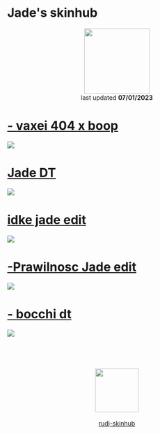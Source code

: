 # Jade's skinhub
<p align="center">
<a href="https://osu.ppy.sh/users/23605087">
  <img src="https://a.ppy.sh/23605087"  
       width="150"
       height="150"></a>
<br>
last updated <b>07/01/2023</b>
</p>

# [- vaxei 404 x boop](https://github.com/rudj-skinhub/woal/raw/tyfh/jade/-%20vaxei%20404%20x%20boop.osk)
[![](https://i.imgur.com/azg37IS.jpeg)](https://github.com/rudj-skinhub/woal/raw/tyfh/jade/-%20vaxei%20404%20x%20boop.osk)

# [Jade DT](https://github.com/rudj-skinhub/woal/raw/tyfh/jade/-_Jade_dt.osk)
[![](https://i.imgur.com/8Kghrgr.jpeg)](https://github.com/rudj-skinhub/woal/raw/tyfh/jade/-_Jade_dt.osk)

# [idke jade edit](https://github.com/rudj-skinhub/woal/raw/tyfh/jade/idke%20jade%20edit.osk)
[![](https://i.imgur.com/pSjycSq.jpeg)](https://github.com/rudj-skinhub/woal/raw/tyfh/jade/idke%20jade%20edit.osk)

# [-Prawilnosc Jade edit](https://github.com/rudj-skinhub/woal/raw/tyfh/jade/-Prawilnosc%20Jade%20edit.osk)
[![](https://i.imgur.com/PL5jM6C.jpeg)](https://github.com/rudj-skinhub/woal/raw/tyfh/jade/-Prawilnosc%20Jade%20edit.osk)

# [- bocchi dt](https://github.com/rudj-skinhub/woal/raw/tyfh/jade/-%20bocchi%20dt.osk)
[![](https://i.imgur.com/OYlTNzy.jpeg)](https://github.com/rudj-skinhub/woal/raw/tyfh/jade/-%20bocchi%20dt.osk)

#
<p align="center">
  <br></br>
  <a href="https://twitter.com/Yunavere">
  <img src="https://i.imgur.com/PUQ5uWf.png" 
       width="100" 
       height="100"></a>
  <br></br>
  <a href="README.md">rudj-skinhub</a>
 </p>

